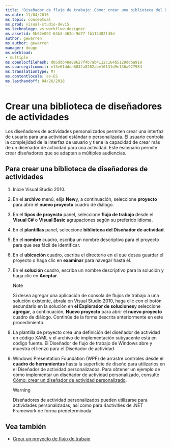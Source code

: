 ```yaml
---
title: 'Diseñador de flujo de trabajo: Cómo: crear una biblioteca del Diseñador de actividad'
ms.date: 11/04/2016
ms.topic: conceptual
ms.prod: visual-studio-dev15
ms.technology: vs-workflow-designer
ms.assetid: 5b62e092-63b3-462d-9d77-fb112482f45d
author: gewarren
ms.author: gewarren
manager: douge
ms.workload:
- multiple
ms.openlocfilehash: d05ddb48e88627f4b7ab4112c164b5129ddba910
ms.sourcegitcommit: e13e61ddea6032a8282abe16131d9e136a927984
ms.translationtype: MT
ms.contentlocale: es-ES
ms.lasthandoff: 04/26/2018
---
```

# <a name="how-to-create-an-activity-designer-library"></a>Crear una biblioteca de diseñadores de actividades
Los diseñadores de actividades personalizados permiten crear una interfaz de usuario para una actividad estándar o personalizada. El usuario controla la complejidad de la interfaz de usuario y tiene la capacidad de crear más de un diseñador de actividad para una actividad. Este escenario permite crear diseñadores que se adaptan a múltiples audiencias.

## <a name="to-create-an-activity-designer-library"></a>Para crear una biblioteca de diseñadores de actividades

1.  Inicie Visual Studio 2010.

2.  En el **archivo** menú, elija **New**y, a continuación, seleccione **proyecto** para abrir el **nuevo proyecto** cuadro de diálogo.

3.  En el **tipos de proyecto** panel, seleccione **flujo de trabajo** desde el **Visual C#** o **Visual Basic** agrupaciones según su preferido idioma.

4.  En el **plantillas** panel, seleccione **biblioteca del Diseñador de actividad**.

5.  En el **nombre** cuadro, escriba un nombre descriptivo para el proyecto para que sea fácil de identificar.

6.  En el **ubicación** cuadro, escriba el directorio en el que desea guardar el proyecto o haga clic en **examinar** para navegar hasta él.

7.  En el **solución** cuadro, escriba un nombre descriptivo para la solución y haga clic en **Aceptar**.

    > [!NOTE]
    > Si desea agregar una aplicación de consola de flujos de trabajo a una solución existente, ábrala en Visual Studio 2010, haga clic con el botón secundario en la solución en **el Explorador de soluciones**y seleccione **agregar**, a continuación, **Nuevo proyecto** para abrir el **nuevo proyecto** cuadro de diálogo. Continúe de la forma descrita anteriormente en este procedimiento.

8.  La plantilla de proyecto crea una definición del diseñador de actividad en código XAML y el archivo de implementación subyacente está en código fuente. El Diseñador de flujo de trabajo de Windows abre y muestra el lienzo para el Diseñador de actividad.

9. Windows Presentation Foundation (WPF) de arrastre controles desde el **cuadro de herramientas** hasta la superficie de diseño para utilizarlos en el Diseñador de actividad personalizados.  Para obtener un ejemplo de cómo implementar un diseñador de actividad personalizado, consulte [Cómo: crear un diseñador de actividad personalizado](/dotnet/framework/windows-workflow-foundation/how-to-create-a-custom-activity-designer).

    > [!WARNING]
    > Diseñadores de actividad personalizados pueden utilizarse para actividades personalizadas, así como para 4activities de .NET Framework de forma predeterminada.

## <a name="see-also"></a>Vea también

- [Crear un proyecto de flujo de trabajo](../workflow-designer/creating-a-workflow-project.md)